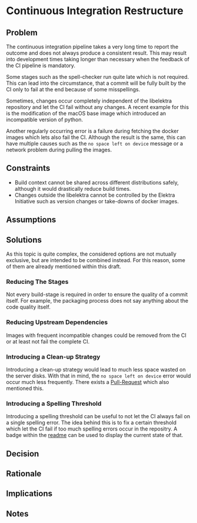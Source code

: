 # Continuous Integration Restructure

## Problem

The continuous integration pipeline takes a very long time to report the outcome and does not always produce a consistent result.
This may result into development times taking longer than necessary when the feedback of the CI pipeline is mandatory.

Some stages such as the spell-checker run quite late which is not required.
This can lead into the circumstance, that a commit will be fully built by the CI only to fail at the end because of some misspellings.

Sometimes, changes occur completely independent of the libelektra repository and let the CI fail without any changes.
A recent example for this is the modification of the macOS base image which introduced an incompatible version of python.

Another regularly occurring error is a failure during fetching the docker images which lets also fail the CI.
Although the result is the same, this can have multiple causes such as the `no space left on device` message or a network problem during pulling the images.

## Constraints

- Build context cannot be shared across different distributions safely, although it would drastically reduce build times.
- Changes outside the libelektra cannot be controlled by the Elektra Initiative such as version changes or take-downs of docker images.

## Assumptions

## Solutions

As this topic is quite complex, the considered options are not mutually exclusive, but are intended to be combined instead.
For this reason, some of them are already mentioned within this draft.

### Reducing The Stages

Not every build-stage is required in order to ensure the quality of a commit itself.
For example, the packaging process does not say anything about the code quality itself.

### Reducing Upstream Dependencies

Images with frequent incompatible changes could be removed from the CI or at least not fail the complete CI.

### Introducing a Clean-up Strategy

Introducing a clean-up strategy would lead to much less space wasted on the server disks.
With that in mind, the `no space left on device` error would occur much less frequently.
There exists a [Pull-Request](https://github.com/ElektraInitiative/libelektra/issues/4779) which also mentioned this.

### Introducing a Spelling Threshold

Introducing a spelling threshold can be useful to not let the CI always fail on a single spelling error.
The idea behind this is to fix a certain threshold which let the CI fail if too much spelling errors occur in the repositry.
A badge within the [readme](../../../README.md) can be used to display the current state of that.

## Decision

## Rationale

## Implications

## Notes
